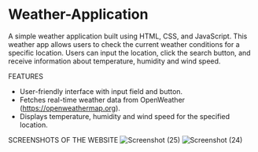# Weather-Application
A simple weather application built using HTML, CSS, and JavaScript.
This weather app allows users to check the current weather conditions for a specific location. Users can input the location, click the search button, and receive information about temperature, humidity and wind speed.

FEATURES
- User-friendly interface with input field and button.
- Fetches real-time weather data from OpenWeather (https://openweathermap.org).
- Displays temperature, humidity and wind speed for the specified location.

SCREENSHOTS OF THE WEBSITE
![Screenshot (25)](https://github.com/itsmesona09/Weather-Application/assets/111109613/991ca4a0-7b07-4e6c-937b-9b08e5bc0aed)
![Screenshot (24)](https://github.com/itsmesona09/Weather-Application/assets/111109613/06e153e0-fc8d-47cc-a975-acac09f49d2b)


